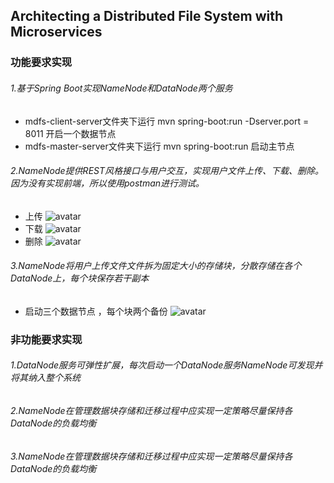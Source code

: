 ## Architecting a Distributed File System with Microservices
### 功能要求实现 </br>
###### 1.基于Spring Boot实现NameNode和DataNode两个服务</br>
- mdfs-client-server文件夹下运行 mvn spring-boot:run -Dserver.port = 8011 开启一个数据节点
- mdfs-master-server文件夹下运行 mvn spring-boot:run 启动主节点
###### 2.NameNode提供REST风格接口与用户交互，实现用户文件上传、下载、删除。因为没有实现前端，所以使用postman进行测试。</br>
- 上传
![avatar](/home/picture/1.png)
- 下载
![avatar](/home/picture/1.png)
- 删除
![avatar](/home/picture/1.png)
###### 3.NameNode将用户上传文件文件拆为固定大小的存储块，分散存储在各个DataNode上，每个块保存若干副本
- 启动三个数据节点 ，每个块两个备份
![avatar](/home/picture/1.png)

### 非功能要求实现 </br>
###### 1.DataNode服务可弹性扩展，每次启动一个DataNode服务NameNode可发现并将其纳入整个系统</br>
###### 2.NameNode在管理数据块存储和迁移过程中应实现一定策略尽量保持各DataNode的负载均衡</br>
###### 3.NameNode在管理数据块存储和迁移过程中应实现一定策略尽量保持各DataNode的负载均衡</br>